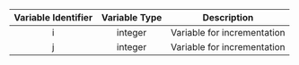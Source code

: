 |Variable Identifier|Variable Type|Description|
|:----:|:----:|:----:|
|i|integer|Variable for incrementation|
|j|integer|Variable for incrementation|